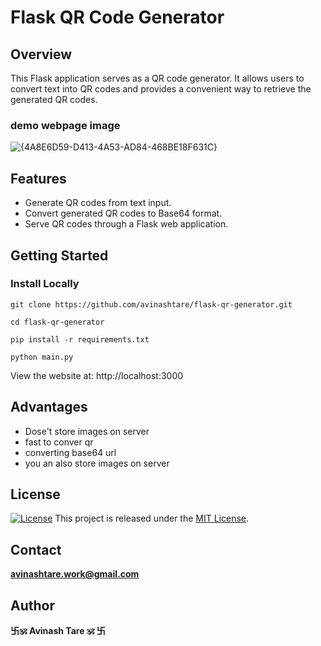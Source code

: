 # Flask QR Code Generator
## Overview
This Flask application serves as a QR code generator. It allows users to convert text into QR codes and provides a convenient way to retrieve the generated QR codes.

### demo webpage image
![{4A8E6D59-D413-4A53-AD84-468BE18F631C}](https://github.com/avinashtare/flask-qr-generator/assets/88629099/1c861802-e64c-4b90-a6e8-726229e072a3)


## Features

- Generate QR codes from text input.
- Convert generated QR codes to Base64 format.
- Serve QR codes through a Flask web application.

## Getting Started

### Install Locally
```console
git clone https://github.com/avinashtare/flask-qr-generator.git
```
```console
cd flask-qr-generator
```
```console
pip install -r requirements.txt
```
```console
python main.py
```
View the website at: http://localhost:3000

## Advantages
* Dose't store images on server
* fast to conver qr
* converting base64 url
* you an also store images on server 

## License

[![License](https://img.shields.io/badge/License-MIT-blue.svg)](https://opensource.org/licenses/MIT)
This project is released under the [MIT License](LICENSE).  



## Contact

**[avinashtare.work@gmail.com](mailto:avinashtare.work@gmail.com)**

## Author
**卐🕉 Avinash Tare 🕉 卐**
